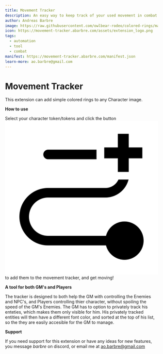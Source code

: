 ```yaml
---
title: Movement Tracker
description: An easy way to keep track of your used movement in combat. Both as a Player, and as a GM controlling NPC's and Enemies
author: Andreas Barbre
image: https://raw.githubusercontent.com/owlbear-rodeo/colored-rings/main/docs/header.jpg
icon: https://movement-tracker.abarbre.com/assets/extension_logo.png
tags:
  - automation
  - tool
  - combat
manifest: https://movement-tracker.abarbre.com/manifest.json
learn-more: ao.barbre@gmail.com
---
```


# Movement Tracker

This extension can add simple colored rings to any Character image.

**How to use**

Select your character token/tokens and click the button![AddIcon](public\assets\contextMenu_add_icon.svg) to add them to the movement tracker, and get moving!

**A tool for both GM's and Players**

The tracker is designed to both help the GM with controlling the Enemies and NPC's, and Players controlling thier character, without spoiling the speed of the GM's Enemies. The GM has to option to privately track his enteties, which makes them only visible for him. His privately tracked entities will then have a different font color, and sorted at the top of his list, so the they are easily accesible for the GM to manage.

**Support**

If you need support for this extension or have any ideas for new features, you message *barbre* on discord, or email me at <ao.barbre@gmail.com>